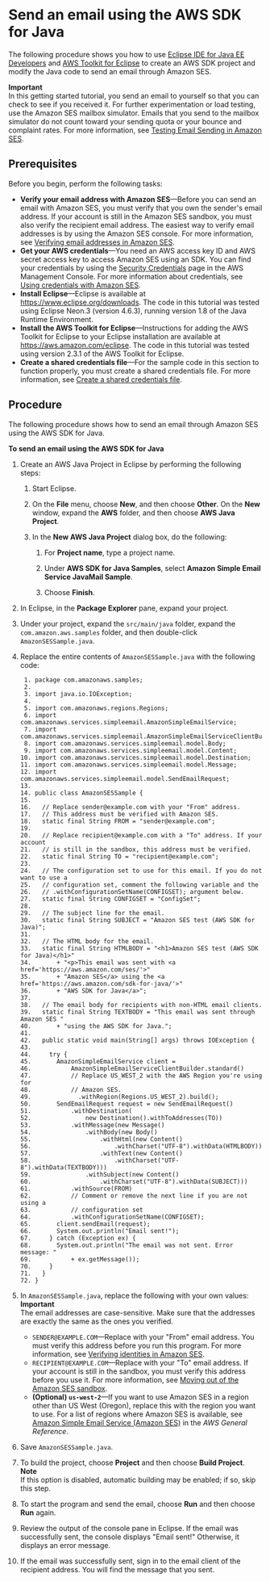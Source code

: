 # Send an email using the AWS SDK for Java<a name="send-using-sdk-java"></a>

The following procedure shows you how to use [Eclipse IDE for Java EE Developers](http://www.eclipse.org/) and [AWS Toolkit for Eclipse](https://docs.aws.amazon.com/AWSToolkitEclipse/latest/GettingStartedGuide/) to create an AWS SDK project and modify the Java code to send an email through Amazon SES\. 

**Important**  
In this getting started tutorial, you send an email to yourself so that you can check to see if you received it\. For further experimentation or load testing, use the Amazon SES mailbox simulator\. Emails that you send to the mailbox simulator do not count toward your sending quota or your bounce and complaint rates\. For more information, see [Testing Email Sending in Amazon SES](send-email-simulator.md)\.

## Prerequisites<a name="send-using-sdk-java-prerequisites"></a>

Before you begin, perform the following tasks:
+ **Verify your email address with Amazon SES**—Before you can send an email with Amazon SES, you must verify that you own the sender's email address\. If your account is still in the Amazon SES sandbox, you must also verify the recipient email address\. The easiest way to verify email addresses is by using the Amazon SES console\. For more information, see [Verifying email addresses in Amazon SES](verify-email-addresses.md)\. 
+ **Get your AWS credentials**—You need an AWS access key ID and AWS secret access key to access Amazon SES using an SDK\. You can find your credentials by using the [Security Credentials](https://console.aws.amazon.com/iam/home?#security_credential) page in the AWS Management Console\. For more information about credentials, see [Using credentials with Amazon SES](using-credentials.md)\.
+ **Install Eclipse**—Eclipse is available at [https://www\.eclipse\.org/downloads](https://www.eclipse.org/downloads)\. The code in this tutorial was tested using Eclipse Neon\.3 \(version 4\.6\.3\), running version 1\.8 of the Java Runtime Environment\.
+ **Install the AWS Toolkit for Eclipse**—Instructions for adding the AWS Toolkit for Eclipse to your Eclipse installation are available at [https://aws\.amazon\.com/eclipse](https://aws.amazon.com/eclipse)\. The code in this tutorial was tested using version 2\.3\.1 of the AWS Toolkit for Eclipse\.
+ **Create a shared credentials file**—For the sample code in this section to function properly, you must create a shared credentials file\. For more information, see [Create a shared credentials file](create-shared-credentials-file.md)\.

## Procedure<a name="send-using-sdk-java-procedure"></a>

The following procedure shows how to send an email through Amazon SES using the AWS SDK for Java\.

**To send an email using the AWS SDK for Java**

1. Create an AWS Java Project in Eclipse by performing the following steps:

   1. Start Eclipse\.

   1. On the **File** menu, choose **New**, and then choose **Other**\. On the **New** window, expand the **AWS** folder, and then choose **AWS Java Project**\.

   1. In the **New AWS Java Project** dialog box, do the following:

      1. For **Project name**, type a project name\.

      1. Under **AWS SDK for Java Samples**, select **Amazon Simple Email Service JavaMail Sample**\.

      1. Choose **Finish**\.

1. In Eclipse, in the **Package Explorer** pane, expand your project\.

1. Under your project, expand the `src/main/java` folder, expand the `com.amazon.aws.samples` folder, and then double\-click `AmazonSESSample.java`\.

1. Replace the entire contents of `AmazonSESSample.java` with the following code:

   ```
    1. package com.amazonaws.samples;
    2. 
    3. import java.io.IOException;
    4. 
    5. import com.amazonaws.regions.Regions;
    6. import com.amazonaws.services.simpleemail.AmazonSimpleEmailService;
    7. import com.amazonaws.services.simpleemail.AmazonSimpleEmailServiceClientBuilder;
    8. import com.amazonaws.services.simpleemail.model.Body;
    9. import com.amazonaws.services.simpleemail.model.Content;
   10. import com.amazonaws.services.simpleemail.model.Destination;
   11. import com.amazonaws.services.simpleemail.model.Message;
   12. import com.amazonaws.services.simpleemail.model.SendEmailRequest; 
   13. 
   14. public class AmazonSESSample {
   15. 
   16.   // Replace sender@example.com with your "From" address.
   17.   // This address must be verified with Amazon SES.
   18.   static final String FROM = "sender@example.com";
   19. 
   20.   // Replace recipient@example.com with a "To" address. If your account
   21.   // is still in the sandbox, this address must be verified.
   22.   static final String TO = "recipient@example.com";
   23. 
   24.   // The configuration set to use for this email. If you do not want to use a
   25.   // configuration set, comment the following variable and the 
   26.   // .withConfigurationSetName(CONFIGSET); argument below.
   27.   static final String CONFIGSET = "ConfigSet";
   28. 
   29.   // The subject line for the email.
   30.   static final String SUBJECT = "Amazon SES test (AWS SDK for Java)";
   31.   
   32.   // The HTML body for the email.
   33.   static final String HTMLBODY = "<h1>Amazon SES test (AWS SDK for Java)</h1>"
   34.       + "<p>This email was sent with <a href='https://aws.amazon.com/ses/'>"
   35.       + "Amazon SES</a> using the <a href='https://aws.amazon.com/sdk-for-java/'>" 
   36.       + "AWS SDK for Java</a>";
   37. 
   38.   // The email body for recipients with non-HTML email clients.
   39.   static final String TEXTBODY = "This email was sent through Amazon SES "
   40.       + "using the AWS SDK for Java.";
   41. 
   42.   public static void main(String[] args) throws IOException {
   43. 
   44.     try {
   45.       AmazonSimpleEmailService client = 
   46.           AmazonSimpleEmailServiceClientBuilder.standard()
   47.           // Replace US_WEST_2 with the AWS Region you're using for
   48.           // Amazon SES.
   49.             .withRegion(Regions.US_WEST_2).build();
   50.       SendEmailRequest request = new SendEmailRequest()
   51.           .withDestination(
   52.               new Destination().withToAddresses(TO))
   53.           .withMessage(new Message()
   54.               .withBody(new Body()
   55.                   .withHtml(new Content()
   56.                       .withCharset("UTF-8").withData(HTMLBODY))
   57.                   .withText(new Content()
   58.                       .withCharset("UTF-8").withData(TEXTBODY)))
   59.               .withSubject(new Content()
   60.                   .withCharset("UTF-8").withData(SUBJECT)))
   61.           .withSource(FROM)
   62.           // Comment or remove the next line if you are not using a
   63.           // configuration set
   64.           .withConfigurationSetName(CONFIGSET);
   65.       client.sendEmail(request);
   66.       System.out.println("Email sent!");
   67.     } catch (Exception ex) {
   68.       System.out.println("The email was not sent. Error message: " 
   69.           + ex.getMessage());
   70.     }
   71.   }
   72. }
   ```

1. In `AmazonSESSample.java`, replace the following with your own values:
**Important**  
The email addresses are case\-sensitive\. Make sure that the addresses are exactly the same as the ones you verified\.
   + `SENDER@EXAMPLE.COM`—Replace with your "From" email address\. You must verify this address before you run this program\. For more information, see [Verifying identities in Amazon SES](verify-addresses-and-domains.md)\.
   + `RECIPIENT@EXAMPLE.COM`—Replace with your "To" email address\. If your account is still in the sandbox, you must verify this address before you use it\. For more information, see [Moving out of the Amazon SES sandbox](request-production-access.md)\.
   + **\(Optional\) `us-west-2`**—If you want to use Amazon SES in a region other than US West \(Oregon\), replace this with the region you want to use\. For a list of regions where Amazon SES is available, see [Amazon Simple Email Service \(Amazon SES\)](https://docs.aws.amazon.com/general/latest/gr/rande.html#ses_region) in the *AWS General Reference*\.

1. Save `AmazonSESSample.java`\.

1. To build the project, choose **Project** and then choose **Build Project**\.
**Note**  
If this option is disabled, automatic building may be enabled; if so, skip this step\.

1. To start the program and send the email, choose **Run** and then choose **Run** again\.

1. Review the output of the console pane in Eclipse\. If the email was successfully sent, the console displays "Email sent\!" Otherwise, it displays an error message\.

1. If the email was successfully sent, sign in to the email client of the recipient address\. You will find the message that you sent\.